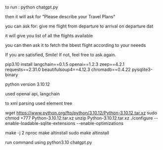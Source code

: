 to run :
python chatgpt.py

then it will ask for "Please describe your Travel Plans"

you can ask for: give me flight from departure to arrival on departure dat

it will give you list of all the flights available

you can then ask it to fetch the bbest flight according to your neeeds

If you are satisfied, Smile! If not, feel free to ask again.

pip3.10 install langchain==0.1.5 openai==1.2.3 zeep==4.2.1 requests==2.31.0 beautifulsoup4==4.12.3 chromadb==0.4.22 pysqlite3-binary
 
python version 3.10.12
 
used openai api, langchain
 
to xml parsing used element tree
 
 
wget https://www.python.org/ftp/python/3.10.12/Python-3.10.12.tar.xz
sudo chmod +777 Python-3.10.12.tar.xz 
unzip Python-3.10.12.tar.xz
./configure --enable-loadable-sqlite-extensions --enable-optimizations
 
make -j 2 nproc
make altinstall
sudo make altinstall
 
 
run command using python3.10 chatgpt.py